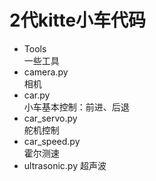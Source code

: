 # 2代kitte小车代码

+ Tools	   
一些工具
+ camera.py		
相机
+ car.py			
小车基本控制：前进、后退
+ car_servo.py		
舵机控制
+ car_speed.py		
霍尔测速
+ ultrasonic.py	
超声波
